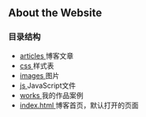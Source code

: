 <h2>About the Website</h2>
<h3>目录结构</h3>
<ul>
<li>
<a href ="https://github.com/qqli1209/qqli1209.github.io/tree/master/articles">articles
</a>博客文章
</li>
<li><a href ="https://github.com/qqli1209/qqli1209.github.io/tree/master/css">css
</a>样式表
</li>
<li><a href ="https://github.com/qqli1209/qqli1209.github.io/tree/master/images">images
</a>图片
</li>
<li><a href ="https://github.com/qqli1209/qqli1209.github.io/tree/master/js">js
</a>JavaScript文件
</li>
<li><a href ="https://github.com/qqli1209/qqli1209.github.io/tree/master/works">works
</a>我的作品案例
</li>
<li><a href ="https://github.com/qqli1209/qqli1209.github.io/tree/master/index.html">index.html
</a>博客首页，默认打开的页面
</li>
</ul>
